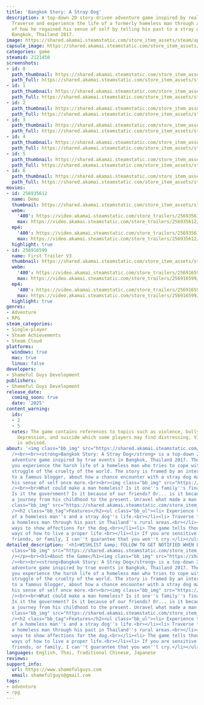 ```yaml
---
title: 'Bangkok Story: A Stray Dog'
description: A top-down 2D story-driven adventure game inspired by real-life events.
  Traverse and experience the life of a formerly homeless man through an interview
  of how he regained his sense of self by telling his past to a stray dog. Set in
  Bangkok, Thailand 2017.
image: https://shared.akamai.steamstatic.com/store_item_assets/steam/apps/2121450/header.jpg?t=1732783806
capsule_image: https://shared.akamai.steamstatic.com/store_item_assets/steam/apps/2121450/capsule_231x87.jpg?t=1732783806
categories: game
steamid: 2121450
screenshots:
- id: 0
  path_thumbnail: https://shared.akamai.steamstatic.com/store_item_assets/steam/apps/2121450/ss_383cec9493d8a37f1fba0ba82ef8d6a07c13d495.600x338.jpg?t=1732783806
  path_full: https://shared.akamai.steamstatic.com/store_item_assets/steam/apps/2121450/ss_383cec9493d8a37f1fba0ba82ef8d6a07c13d495.1920x1080.jpg?t=1732783806
- id: 1
  path_thumbnail: https://shared.akamai.steamstatic.com/store_item_assets/steam/apps/2121450/ss_33a5bb3dcd451ea23326bfa29fea096786e7aefd.600x338.jpg?t=1732783806
  path_full: https://shared.akamai.steamstatic.com/store_item_assets/steam/apps/2121450/ss_33a5bb3dcd451ea23326bfa29fea096786e7aefd.1920x1080.jpg?t=1732783806
- id: 2
  path_thumbnail: https://shared.akamai.steamstatic.com/store_item_assets/steam/apps/2121450/ss_7c079cc94a9e497ec88f4b2b293a4df246eb4645.600x338.jpg?t=1732783806
  path_full: https://shared.akamai.steamstatic.com/store_item_assets/steam/apps/2121450/ss_7c079cc94a9e497ec88f4b2b293a4df246eb4645.1920x1080.jpg?t=1732783806
- id: 3
  path_thumbnail: https://shared.akamai.steamstatic.com/store_item_assets/steam/apps/2121450/ss_d1477ea4fc06fea6cc9a163a3fd63e4efc102ee6.600x338.jpg?t=1732783806
  path_full: https://shared.akamai.steamstatic.com/store_item_assets/steam/apps/2121450/ss_d1477ea4fc06fea6cc9a163a3fd63e4efc102ee6.1920x1080.jpg?t=1732783806
- id: 4
  path_thumbnail: https://shared.akamai.steamstatic.com/store_item_assets/steam/apps/2121450/ss_464517bc0a245eeb1058756541ce696971e59f95.600x338.jpg?t=1732783806
  path_full: https://shared.akamai.steamstatic.com/store_item_assets/steam/apps/2121450/ss_464517bc0a245eeb1058756541ce696971e59f95.1920x1080.jpg?t=1732783806
- id: 5
  path_thumbnail: https://shared.akamai.steamstatic.com/store_item_assets/steam/apps/2121450/ss_2d6a92794854751ad448e0283d6516ebe9851df4.600x338.jpg?t=1732783806
  path_full: https://shared.akamai.steamstatic.com/store_item_assets/steam/apps/2121450/ss_2d6a92794854751ad448e0283d6516ebe9851df4.1920x1080.jpg?t=1732783806
- id: 6
  path_thumbnail: https://shared.akamai.steamstatic.com/store_item_assets/steam/apps/2121450/ss_1bbc23df9508830b6464713d4990499a5845ee7c.600x338.jpg?t=1732783806
  path_full: https://shared.akamai.steamstatic.com/store_item_assets/steam/apps/2121450/ss_1bbc23df9508830b6464713d4990499a5845ee7c.1920x1080.jpg?t=1732783806
movies:
- id: 256935612
  name: Demo
  thumbnail: https://shared.akamai.steamstatic.com/store_item_assets/steam/apps/256935612/movie.293x165.jpg?t=1678808821
  webm:
    '480': https://video.akamai.steamstatic.com/store_trailers/256935612/movie480_vp9.webm?t=1678808821
    max: https://video.akamai.steamstatic.com/store_trailers/256935612/movie_max_vp9.webm?t=1678808821
  mp4:
    '480': https://video.akamai.steamstatic.com/store_trailers/256935612/movie480.mp4?t=1678808821
    max: https://video.akamai.steamstatic.com/store_trailers/256935612/movie_max.mp4?t=1678808821
  highlight: true
- id: 256916599
  name: First Trailer V3
  thumbnail: https://shared.akamai.steamstatic.com/store_item_assets/steam/apps/256916599/movie.293x165.jpg?t=1668617089
  webm:
    '480': https://video.akamai.steamstatic.com/store_trailers/256916599/movie480_vp9.webm?t=1668617089
    max: https://video.akamai.steamstatic.com/store_trailers/256916599/movie_max_vp9.webm?t=1668617089
  mp4:
    '480': https://video.akamai.steamstatic.com/store_trailers/256916599/movie480.mp4?t=1668617089
    max: https://video.akamai.steamstatic.com/store_trailers/256916599/movie_max.mp4?t=1668617089
  highlight: true
genres:
- Adventure
- RPG
steam_categories:
- Single-player
- Steam Achievements
- Steam Cloud
platforms:
  windows: true
  mac: true
  linux: false
developers:
- Shameful Guys Development
publishers:
- Shameful Guys Development
release_date:
  coming_soon: true
  date: '2025'
content_warning:
  ids:
  - 2
  - 5
  notes: The game contains references to topics such as violence, bullying, trauma,
    depression, and suicide which some players may find distressing, Viewer discretion
    is advised.
about: '<img class="bb_img" src="https://shared.akamai.steamstatic.com/store_item_assets/steam/apps/2121450/extras/BSASD_Steam_Join_Discord_NEW.png?t=1732783806"
  /><br><br><strong>Bangkok Story: A Stray Dog</strong> is a top-down 2D story-driven
  adventure game inspired by true events in Bangkok, Thailand 2017. The game lets
  you experience the harsh life of a homeless man who tries to cope with his mental
  struggle of the cruelty of the world. The story is framed by an interview he gives
  to a famous blogger, about how a chance encounter with a stray dog made him regain
  his sense of self once more.<br><br><img class="bb_img" src="https://shared.akamai.steamstatic.com/store_item_assets/steam/apps/2121450/extras/about_this_game_gif1.gif?t=1732783806"
  /><br><br>What could make a man homeless? Is it one''s family''s financial situation?
  Is it the government? Is it because of our friends? Or... is it because of oneself?<br><br>Explore
  a journey from his childhood to the present. Unravel what made a man lose everything.<br><br><img
  class="bb_img" src="https://shared.akamai.steamstatic.com/store_item_assets/steam/apps/2121450/extras/about_this_game_gif2.gif?t=1732783806"
  /><h2 class="bb_tag">Features</h2><ul class="bb_ul"><li> Experience the struggle
  of a homeless man''s and a stray dog''s life.<br></li><li> Traverse the life of
  a homeless man through his past in Thailand''s rural areas.<br></li><li> Show different
  ways to show affections for the dog.<br></li><li> The game tells thought-provoking
  ways of how to live a proper life.<br></li><li> If you are sensitive about animals,
  friends, or family, I can''t guarantee that you won''t cry.</li></ul>'
detailed_description: '<h1>WISHLIST &amp; FOLLOW TO GET NOTIFIED WHEN LAUNCHED!!!</h1><p><img
  class="bb_img" src="https://shared.akamai.steamstatic.com/store_item_assets/steam/apps/2121450/extras/Wishlist_gif_cropped.gif?t=1732783806"
  /></p><br><h1>About the Game</h1><img class="bb_img" src="https://shared.akamai.steamstatic.com/store_item_assets/steam/apps/2121450/extras/BSASD_Steam_Join_Discord_NEW.png?t=1732783806"
  /><br><br><strong>Bangkok Story: A Stray Dog</strong> is a top-down 2D story-driven
  adventure game inspired by true events in Bangkok, Thailand 2017. The game lets
  you experience the harsh life of a homeless man who tries to cope with his mental
  struggle of the cruelty of the world. The story is framed by an interview he gives
  to a famous blogger, about how a chance encounter with a stray dog made him regain
  his sense of self once more.<br><br><img class="bb_img" src="https://shared.akamai.steamstatic.com/store_item_assets/steam/apps/2121450/extras/about_this_game_gif1.gif?t=1732783806"
  /><br><br>What could make a man homeless? Is it one''s family''s financial situation?
  Is it the government? Is it because of our friends? Or... is it because of oneself?<br><br>Explore
  a journey from his childhood to the present. Unravel what made a man lose everything.<br><br><img
  class="bb_img" src="https://shared.akamai.steamstatic.com/store_item_assets/steam/apps/2121450/extras/about_this_game_gif2.gif?t=1732783806"
  /><h2 class="bb_tag">Features</h2><ul class="bb_ul"><li> Experience the struggle
  of a homeless man''s and a stray dog''s life.<br></li><li> Traverse the life of
  a homeless man through his past in Thailand''s rural areas.<br></li><li> Show different
  ways to show affections for the dog.<br></li><li> The game tells thought-provoking
  ways of how to live a proper life.<br></li><li> If you are sensitive about animals,
  friends, or family, I can''t guarantee that you won''t cry.</li></ul>'
languages: English, Thai, Traditional Chinese, Japanese
reviews:
support_info:
  url: https://www.shamefulguys.com
  email: shamefulguys@gmail.com
tags:
- adventure
- rpg
---
```


